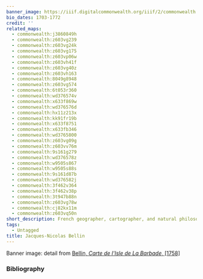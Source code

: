 ```yaml
---
banner_image: https://iiif.digitalcommonwealth.org/iiif/2/commonwealth:6t053r378/1098,883,5270,2307/,1200/0/default.jpg
bio_dates: 1703-1772
credit: ''
related_maps:
  - commonwealth:j3860849h
  - commonwealth:z603vg239
  - commonwealth:z603vg24k
  - commonwealth:z603vg175
  - commonwealth:z603vp06w
  - commonwealth:z603vh41f
  - commonwealth:z603vg40z
  - commonwealth:z603vh163
  - commonwealth:8049g8948
  - commonwealth:z603vg574
  - commonwealth:6t053r360
  - commonwealth:wd376574v
  - commonwealth:x633f869w
  - commonwealth:wd376576d
  - commonwealth:hx11z213x
  - commonwealth:kk91fr19b
  - commonwealth:x633f8751
  - commonwealth:x633fb346
  - commonwealth:wd3765800
  - commonwealth:z603vg09g
  - commonwealth:z603vv76m
  - commonwealth:9s161g279
  - commonwealth:wd376578z
  - commonwealth:w9505s867
  - commonwealth:w9505s88s
  - commonwealth:9s161d87b
  - commonwealth:wd376582j
  - commonwealth:3f462v364
  - commonwealth:3f462v38p
  - commonwealth:3t947b88n
  - commonwealth:z603vg78w
  - commonwealth:cj82kx11m
  - commonwealth:z603vq50n
short_description: French geographer, cartographer, and natural philosopher
tags:
  - Untagged
title: Jacques-Nicolas Bellin
---
```



<p>Banner image: detail from <a href="/maps/commonwealth:6t053r360">Bellin, <em>Carte de l&#39;Isle de La Barbade</em>,&nbsp;[1758]</a></p>

### Bibliography


